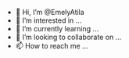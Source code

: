 - 👋 Hi, I’m @EmelyAtila
- 👀 I’m interested in ...
- 🌱 I’m currently learning ...
- 💞️ I’m looking to collaborate on ...
- 📫 How to reach me ...

<!---
EmelyAtila/EmelyAtila is a ✨ special ✨ repository because its `README.md` (this file) appears on your GitHub profile.
You can click the Preview link to take a look at your changes.
--->
